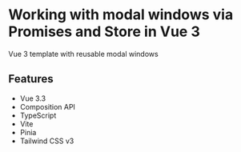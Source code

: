 # Working with modal windows via Promises and Store in Vue 3

Vue 3 template with reusable modal windows

Features
-
- Vue 3.3
- Composition API
- TypeScript
- Vite
- Pinia
- Tailwind CSS v3
